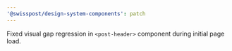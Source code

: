 ```yaml
---
'@swisspost/design-system-components': patch
---
```


Fixed visual gap regression in `<post-header>` component during initial page load.
